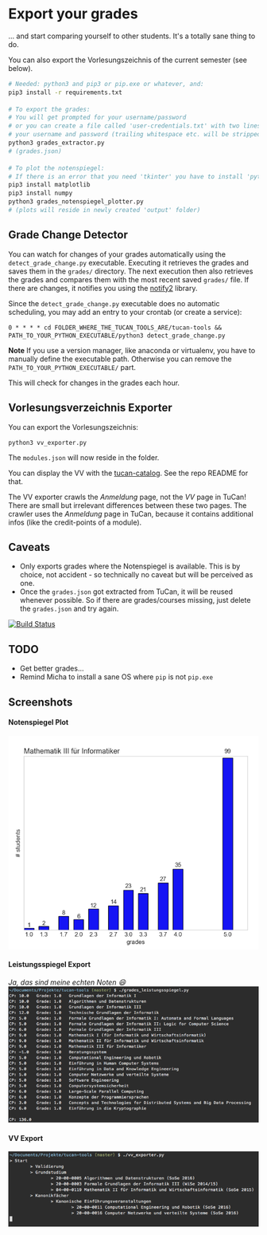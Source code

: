 # Export your grades
... and start comparing yourself to other students. It's a totally sane thing to do.

You can also export the Vorlesungszeichnis of the current semester (see below).


```bash
# Needed: python3 and pip3 or pip.exe or whatever, and:
pip3 install -r requirements.txt

# To export the grades:
# You will get prompted for your username/password
# or you can create a file called 'user-credentials.txt' with two lines in it:
# your username and password (trailing whitespace etc. will be stripped)
python3 grades_extractor.py
# (grades.json)

# To plot the notenspiegel:
# If there is an error that you need 'tkinter' you have to install 'python-pmw' (Arch Linux)
pip3 install matplotlib
pip3 install numpy
python3 grades_notenspiegel_plotter.py
# (plots will reside in newly created 'output' folder)
```

## Grade Change Detector
You can watch for changes of your grades automatically using the `detect_grade_change.py` executable.
Executing it retrieves the grades and saves them in the `grades/` directory.
The next execution then also retrieves the grades and compares them with the most recent saved `grades/` file.
If there are changes, it notifies you using the [notify2](https://notify2.readthedocs.io/en/latest/) library.

Since the `detect_grade_change.py` executable does no automatic scheduling, you may add an entry to your crontab (or create a service):
```cron
0 * * * * cd FOLDER_WHERE_THE_TUCAN_TOOLS_ARE/tucan-tools && PATH_TO_YOUR_PYTHON_EXECUTABLE/python3 detect_grade_change.py
```
**Note** If you use a version manager, like anaconda or virtualenv, you have to manually define the executable path. Otherwise you can remove the `PATH_TO_YOUR_PYTHON_EXECUTABLE/` part. 

This will check for changes in the grades each hour.


## Vorlesungsverzeichnis Exporter
You can export the Vorlesungszeichnis:
```shell
python3 vv_exporter.py
```
The `modules.json` will now reside in the folder.

You can display the VV with the [tucan-catalog](https://github.com/davidgengenbach/tucan-catalog). See the repo README for that.

The VV exporter crawls the _Anmeldung_ page, not the _VV_ page in TuCan! There are small but irrelevant differences between these two pages. The crawler uses the _Anmeldung_ page in TuCan, because it contains additional infos (like the credit-points of a module).

## Caveats
- Only exports grades where the Notenspiegel is available. This is by choice, not accident - so technically no caveat but will be perceived as one.
- Once the `grades.json` got extracted from TuCan, it will be reused whenever possible. So if there are grades/courses missing, just delete the `grades.json` and try again.

[![Build Status](https://travis-ci.org/tucanlib/tucan-tools.svg?branch=master)](https://travis-ci.org/tucanlib/tucan-tools)

## TODO
- Get better grades...
- Remind Micha to install a sane OS where `pip` is not `pip.exe`


## Screenshots

#### Notenspiegel Plot
![Notenspiegel](other/screenshot-plot.png)


#### Leistungsspiegel Export
_Ja, das sind meine echten Noten :smile:_
![Leistungsspiegel](other/screenshot-leistungsspiegel.png)


#### VV Export
![VV](other/screenshot-vv.png)

